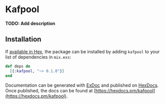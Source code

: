 # Kafpool

**TODO: Add description**

## Installation

If [available in Hex](https://hex.pm/docs/publish), the package can be installed
by adding `kafpool` to your list of dependencies in `mix.exs`:

```elixir
def deps do
  [{:kafpool, "~> 0.1.0"}]
end
```

Documentation can be generated with [ExDoc](https://github.com/elixir-lang/ex_doc)
and published on [HexDocs](https://hexdocs.pm). Once published, the docs can
be found at [https://hexdocs.pm/kafpool](https://hexdocs.pm/kafpool).

